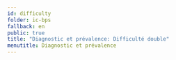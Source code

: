```yaml
---
id: difficulty
folder: ic-bps
fallback: en
public: true
title: "Diagnostic et prévalence: Difficulté double"
menutitle: Diagnostic et prévalence
---
```

